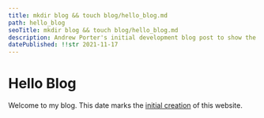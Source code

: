 ```yaml
---
title: mkdir blog && touch blog/hello_blog.md
path: hello_blog
seoTitle: mkdir blog && touch blog/hello_blog.md
description: Andrew Porter's initial development blog post to show the date the blog was created.
datePublished: !!str 2021-11-17
---
```


# Hello Blog

Welcome to my blog. This date marks the [initial creation](https://github.com/AndrewRPorter/website/commit/a17a5b58c5ffff6dac3d4a847958c541fcb75afd) of this website.
